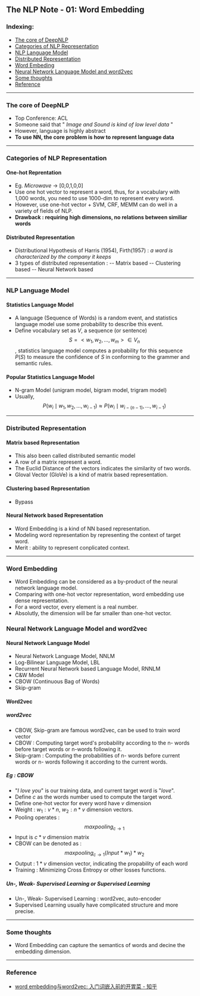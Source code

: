 ## The NLP Note - 01: Word Embedding

### Indexing:
- [The core of DeepNLP](#The-core-of-DeepNLP)
- [Categories of NLP Representation](#Categories-of-NLP-Representation)
- [NLP Language Model](#NLP-Language-Model)
- [Distributed Representation](#Distributed-Representation)
- [Word Embeding](#Word-Embeding)
- [Neural Network Language Model and word2vec](#Neural-Network-Language-Model-and-word2vec)
- [Some thoughts](#Some-thoughts)
- [Reference](#Reference)

---
### The core of DeepNLP

- Top Conference: ACL
- Someone said that " *Image and Sound is kind of low level data* "
- However, language is highly abstract
-  **To use NN, the core problem is how to represent language data**

---
### Categories of NLP Representation
#### One-hot Reprentation
- Eg. *Microwave* -> [0,0,1,0,0]
- Use one hot vector to represent a word, thus, for a vocabulary with 1,000 words, you need to use 1000-dim to represent every word.
- However, use one-hot vector + SVM, CRF, MEMM can do well in a variety of fields of NLP.
- **Drawback : requiring high dimensions, no relations between similiar words** 

#### Distributed Representation
- Distributional Hypothesis of Harris (1954), Firth(1957)  : *a word is characterized by the company it keeps*
- 3 types of distributed representation : 
-- Matrix based
-- Clustering based
-- Neural Network based

---
### NLP Language Model
#### Statistics Language Model
- A language (Sequence of Words) is a random event, and statistics language model use some probability to describe this event.
- Define vocabulary set as $V$, a sequence (or sentence) $$S = <w_1, w_2,...,w_m>\in V_n$$, statistics language model computes a probability for this sequence $P(S)$ to measure the confidence of $S$ in conforming to the grammer and semantic rules.
#### Popular Statistics Language Model
- N-gram Model (unigram model, bigram model, trigram model)
- Usually, $$P(w_i\mid w_1, w_2, ..., w_{i-1})\approx P(w_i\mid w_{i-(n-1)}, ..., w_{i-1})$$

---
### Distributed Representation
#### Matrix based Representation
- This also been called distributed semantic model
- A row of a matrix represent a word.
- The Euclid Distance of the vectors indicates the similarity of two words.
- Gloval Vector (GloVe) is a kind of matrix based representation.

#### Clustering based Representation
- Bypass

#### Neural Network based Representation
- Word Embedding is a kind of NN based representation.
- Modeling word representation by representing the context of target word.
- Merit : ability to represent conplicated context.

---
### Word Embedding

- Word Embedding can be considered as a by-product of the neural network language model.
- Comparing with one-hot vector representation, word embedding use dense representation. 
- For a word vector, every element is a real number.
- Absolutly, the dimension will be far smaller than one-hot vector.

### Neural Network Language Model and word2vec
#### Neural Network Language Model
- Neural Network Language Model, NNLM
- Log-Bilinear Language Model, LBL
- Recurrent Neural Network based Language Model, RNNLM
- C&W Model
- CBOW (Continuous Bag of Words)
- Skip-gram

####  Word2vec
##### word2vec
- CBOW, Skip-gram are famous word2vec, can be used to train word vector
- CBOW : Computing target word's probability according to the n- words before target words or n-words following it.
- Skip-gram : Computing the probabilities of n- words before current words or n- words following it according to the current words.

##### Eg : CBOW
- "*I love you*" is our training data, and current target word is "*love*".
- Define $c$ as the words number used to compute the target word.
- Define one-hot vector for every word have $v$ dimension
- Weight : $w_1 :v * n$, $w_2 :n * v$ dimension vectors.
- Pooling operates : $$maxpooling_{c\to1}$$
- Input is $c * v$ dimension matrix
- CBOW can be denoted as : $$maxpooling_{c\to1}( Input * w_1 ) * w_2$$
- Output : $1 * v$ dimension vector, indicating the propability of each word
- Training : Minimizing Cross Entropy or other losses functions.

##### Un-, Weak- Supervised Learning or Supervised Learning
- Un-, Weak- Supervised Learning : word2vec, auto-encoder
- Supervised Learning usually have complicated structure and more precise.

---
### Some thoughts
- Word Embedding can capture the semantics of words and decine the embedding dimension.

___
### Reference
- [word embedding与word2vec: 入门词嵌入前的开胃菜 - 知乎](https://zhuanlan.zhihu.com/p/32590428)







